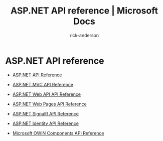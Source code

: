 ﻿---
title: "ASP.NET API reference | Microsoft Docs"
author: rick-anderson
description: "API reference documentation for ASP.NET."
ms.author: aspnetcontent
manager: wpickett
ms.date: 01/30/2017
ms.topic: article
ms.assetid: b2203f7b-b732-42f0-8e78-b0635fcdd1de
ms.technology: 
ms.prod: .net-framework
msc.legacyurl: /aspnet
msc.type: content
---

# ASP.NET API reference

* [ASP.NET API Reference](https://msdn.microsoft.com/library/mt481589)

* [ASP.NET MVC API Reference](https://msdn.microsoft.com/library/mt134468)

* [ASP.NET Web API API Reference](https://msdn.microsoft.com/library/mt134468)

* [ASP.NET Web Pages API Reference](https://msdn.microsoft.com/library/hh396384)

* [ASP.NET SignalR API Reference](https://msdn.microsoft.com/library/dn440565)

* [ASP.NET Identity API Reference](https://msdn.microsoft.com/library/mt173608)

* [Microsoft OWIN Components API Reference](https://msdn.microsoft.com/library/mt152002)